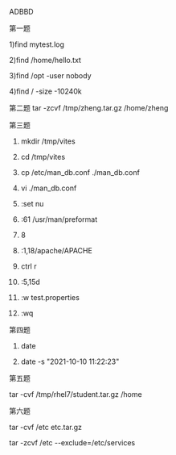 ADBBD

第一题

1)find mytest.log

2)find /home/hello.txt

3)find /opt -user nobody

4)find / -size -10240k

第二题 tar -zcvf /tmp/zheng.tar.gz /home/zheng

第三题

1) mkdir /tmp/vites

2) cd /tmp/vites

3) cp /etc/man_db.conf ./man_db.conf

4) vi ./man_db.conf

5) :set nu

6) :61 /usr/man/preformat

7) 8

8) :1,18/apache/APACHE

9) ctrl r

10) :5,15d

11) :w test.properties

12) :wq

第四题

1) date

2) date -s "2021-10-10 11:22:23"


第五题

tar -cvf /tmp/rhel7/student.tar.gz /home

第六题

tar -cvf /etc etc.tar.gz

tar -zcvf /etc --exclude=/etc/services
